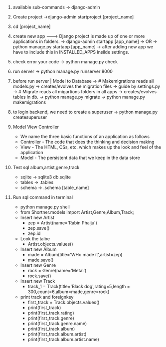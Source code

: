 1. available sub-commands
   -> django-admin

2. Create project
   ->django-admin startproject [project_name]

3. cd [project_name]

4. create new app ---> Django project is made up of one or more applications in folders.
   -> django-admin startapp [app_name]
   -> OR -> python manage.py startapp [app_name]
   -> after adding new app we have to include this in INSTALLED_APPS insilde settings.

5. check error your code
   -> python manage.py check

6. run server
   -> python manage.py runserver 8000

7. before run server | Model to Database
   -> # Makemigrations reads all models.py -> creates/evolves the migration files -> guide by settings.py
   -> # Migrate reads all migartions folders in all apps -> creates/evolves tables in db.
   -> python manage.py migrate
   -> python manage.py makemigrations

8. to login backend, we need to create a superuser
   -> python manage.py createsuperuser

9. Model View Controller

   - We name the three basic functions of an application as follows
   - Controller - The code that does the thinking and decision making
   - View - The HTML, CSs, etc. which makes up the look and feel of the application
   - Model - The persistent data that we keep in the data store

10. Test sql album,artist,genre,track

    - sqlite -> sqlite3 db.sqlite
    - tables -> .tables
    - schema -> .schema [table_name]

11. Run sql command in terminal
    - python manage.py shell
    - from Shortner.models import Artist,Genre,Album,Track;
    - Insert new Artist
      - zep = Artist(name='Rabin Phaiju')
      - zep.save()
      - zep.id
    - Look the talbe
      - Artist.objects.values()
    - Insert new Album
      - made = Album(title='WHo made it',artist=zep)
      - made.save()
    - Insert new Genre
      - rock = Genre(name='Metal')
      - rock.save()
    - Insert new Track
      - track_1 = Track(title='Black dog',rating=5,length = 300,count=6,album=made,genre=rock)
    - print track and foreignkey
      - first_track = Track.objects.values()
      - print(first_track)
      - print(first_track.rating)
      - print(first_track.genre)
      - print(first_track.genre.name)
      - print(first_track.album)
      - print(first_track.album.artist)
      - print(first_track.album.artist.name)
